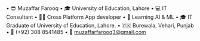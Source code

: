 • 😎 Muzaffar Farooq
• 🎓 University of Education, Lahore
• 💻 IT Consultant 
• 👨‍💻 Cross Platform App developer
• 🌱 Learning AI & ML
• 🎓 IT Graduate of University of Education, Lahore.
• 🇵🇰 Burewala, Vehari, Punjab
• 📱 (+92) 308 8541485
• 💌 muzaffarfarooq3@gmail.com

<!--
MuzaffarFarooq/MuzaffarFarooq is a ✨ special ✨ repository because its `README.md` (this file) appears on your GitHub profile.
You can click the Preview link to take a look at your changes.
--->
